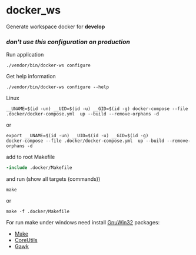 # docker_ws
Generate workspace docker for **develop**
### _don't use this configuration on production_

Run application
```shell
./vendor/bin/docker-ws configure
```

Get help information
```shell
./vendor/bin/docker-ws configure --help
```

Linux
```shell
__UNAME=$(id -un) __UID=$(id -u) __GID=$(id -g) docker-compose --file .docker/docker-compose.yml  up --build --remove-orphans -d
```
or 
```shell
export __UNAME=$(id -un) __UID=$(id -u) __GID=$(id -g) 
docker-compose --file .docker/docker-compose.yml  up --build --remove-orphans -d
```

add to root Makefile 
```makefile
-include .docker/Makefile
```
and run (show all targets (commands))
```shell
make
```

or
```shell
make -f .docker/Makefile
```

For run make under windows need install [GnuWin32](https://gnuwin32.sourceforge.net/) packages: 
- [Make](https://gnuwin32.sourceforge.net/packages/make.htm)
- [CoreUtils](https://gnuwin32.sourceforge.net/packages/coreutils.htm)
- [Gawk](https://gnuwin32.sourceforge.net/packages/gawk.htm)
